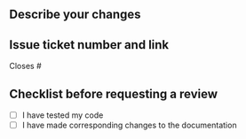 ## Describe your changes
<!-- Briefly explain what changes you made. Why these changes are made should be explained in the issue. -->



## Issue ticket number and link
<!-- Simply link to the issue using #xx -->

Closes #

## Checklist before requesting a review
- [ ] I have tested my code
- [ ] I have made corresponding changes to the documentation
